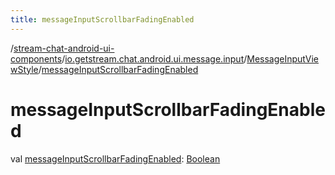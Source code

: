 ```yaml
---
title: messageInputScrollbarFadingEnabled
---
```

/[stream-chat-android-ui-components](../../index.md)/[io.getstream.chat.android.ui.message.input](../index.md)/[MessageInputViewStyle](index.md)/[messageInputScrollbarFadingEnabled](messageInputScrollbarFadingEnabled.md)  
  
  
  
# messageInputScrollbarFadingEnabled  
val [messageInputScrollbarFadingEnabled](messageInputScrollbarFadingEnabled.md): [Boolean](https://kotlinlang.org/api/latest/jvm/stdlib/kotlin/-boolean/index.html)
